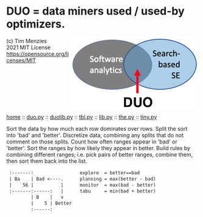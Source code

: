 
# DUO = data miners used / used-by optimizers.


<img align=right src="/etc/img/duo.png">

(c) Tim Menzies    
2021 MIT License     
https://opensource.org/licenses/MIT
<br clear=all>

[home](http://menzies.us/duo) ::
[duo.py](http://menzies.us/duo/duo.html) ::
[duolib.py](http://menzies.us/duo/duolib.html) ::
[tbl.py](http://menzies.us/duo/tbl.html) ::
[lib.py](http://menzies.us/duo/lib.html) ::
[the.py](http://menzies.us/duo/the.html) ::
[tiny.py](http://menzies.us/duo/tiny.html) 

Sort the data by how much each row dominates over rows.  Split the
sort into 'bad' and 'better'.  Discretize data, combining any splits
that do not comment on those splits.  Count how often ranges appear
in 'bad' or 'better'.  Sort the ranges by how likely they appear
in better.  Build rules by combining different ranges; i.e. pick
pairs of better ranges, combine them, then sort them back into the
list.


     :-------:                 explore  = better==bad
     | Ba    | Bad <----.      planning = max(better - bad)
     |    56 |          |      monitor  = max(bad - better)
     :-------:------:   |      tabu     = min(bad + better)
             | B    |   v
             |    5 | Better
             :------:


